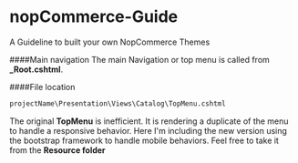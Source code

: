 # nopCommerce-Guide
A Guideline to built your own NopCommerce Themes

####Main navigation
The main Navigation or top menu is called from **_Root.cshtml**.

####File location
```sh
projectName\Presentation\Views\Catalog\TopMenu.cshtml
```

The original **TopMenu** is inefficient. It is rendering a duplicate of the menu to handle a responsive behavior. Here I'm including the new version using the bootstrap framework to handle mobile behaviors. Feel free to take it from the **Resource folder**
